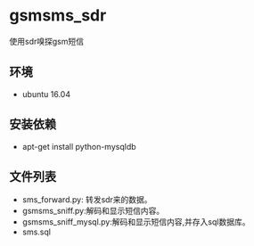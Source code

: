 # gsmsms_sdr
使用sdr嗅探gsm短信

## 环境
- ubuntu 16.04

## 安装依赖
- apt-get install python-mysqldb

## 文件列表
- sms_forward.py: 转发sdr来的数据。
- gsmsms_sniff.py:解码和显示短信内容。
- gsmsms_sniff_mysql.py:解码和显示短信内容,并存入sql数据库。
- sms.sql
